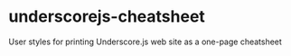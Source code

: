 underscorejs-cheatsheet
=======================

User styles for printing Underscore.js web site as a one-page cheatsheet